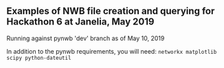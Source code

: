 ## Examples of NWB file creation and querying for Hackathon 6 at Janelia, May 2019

Running against pynwb 'dev' branch as of May 10, 2019

In addition to the pynwb requirements, you will need:
 `networkx matplotlib scipy python-dateutil`
